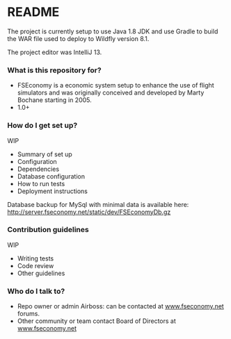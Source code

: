 # README #

The project is currently setup to use Java 1.8 JDK and use Gradle to build the WAR file used to deploy to Wildfly version 8.1.

The project editor was IntelliJ 13.

### What is this repository for? ###

* FSEconomy is a economic system setup to enhance the use of flight simulators and was originally conceived and developed by Marty Bochane starting in 2005.
* 1.0+

### How do I get set up? ###

WIP

* Summary of set up
* Configuration
* Dependencies
* Database configuration
* How to run tests
* Deployment instructions

Database backup for MySql with minimal data is available here:
http://server.fseconomy.net/static/dev/FSEconomyDb.gz

### Contribution guidelines ###

WIP

* Writing tests
* Code review
* Other guidelines

### Who do I talk to? ###

* Repo owner or admin
    Airboss: can be contacted at www.fseconomy.net forums.
* Other community or team contact
   Board of Directors at www.fseconomy.net